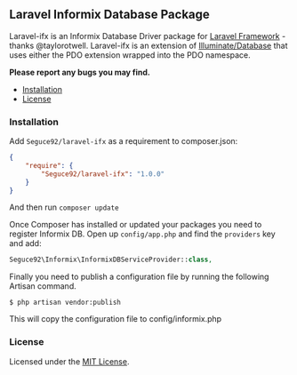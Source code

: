 ## Laravel Informix Database Package

Laravel-ifx is an Informix Database Driver package for [Laravel Framework](http://laravel.com/) - thanks @taylorotwell. Laravel-ifx is an extension of [Illuminate/Database](https://github.com/illuminate/database) that uses either the PDO extension wrapped into the PDO namespace.

**Please report any bugs you may find.**

- [Installation](#installation)
- [License](#license)

### Installation

Add `Seguce92/laravel-ifx` as a requirement to composer.json:

```json
{
    "require": {
        "Seguce92/laravel-ifx": "1.0.0"
    }
}
```
And then run `composer update`

Once Composer has installed or updated your packages you need to register Informix DB. Open up `config/app.php` and find
the `providers` key and add:

```php
Seguce92\Informix\InformixDBServiceProvider::class,
```

Finally you need to publish a configuration file by running the following Artisan command.

```terminal
$ php artisan vendor:publish
```
This will copy the configuration file to config/informix.php


### License

Licensed under the [MIT License](http://cheeaun.mit-license.org/).